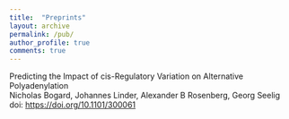 ```yaml
---
title:  "Preprints"
layout: archive
permalink: /pub/
author_profile: true
comments: true
---
```


Predicting the Impact of cis-Regulatory Variation on Alternative Polyadenylation<br/>
Nicholas Bogard, Johannes Linder, Alexander B Rosenberg, Georg Seelig
doi: <https://doi.org/10.1101/300061>
